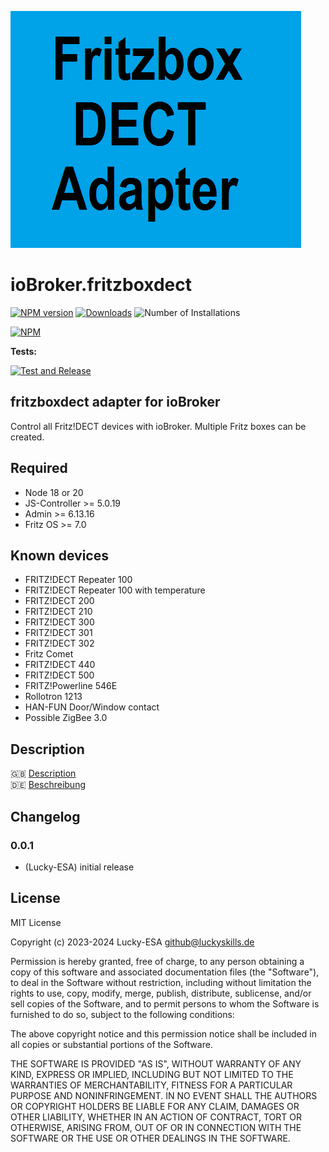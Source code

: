 ![Logo](admin/fritzboxdect.png)

# ioBroker.fritzboxdect

[![NPM version](https://img.shields.io/npm/v/iobroker.fritzboxdect.svg)](https://www.npmjs.com/package/iobroker.fritzboxdect)
[![Downloads](https://img.shields.io/npm/dm/iobroker.fritzboxdect.svg)](https://www.npmjs.com/package/iobroker.fritzboxdect)
![Number of Installations](https://iobroker.live/badges/fritzboxdect-installed.svg)

[![NPM](https://nodei.co/npm/iobroker.fritzboxdect.png?downloads=true)](https://nodei.co/npm/iobroker.fritzboxdect/)

**Tests:**

[![Test and Release](https://github.com/Lucky-ESA/ioBroker.fritzboxdect/actions/workflows/test-and-release.yml/badge.svg)](https://github.com/Lucky-ESA/ioBroker.fritzboxdect/actions/workflows/test-and-release.yml)

## fritzboxdect adapter for ioBroker

Control all Fritz!DECT devices with ioBroker. Multiple Fritz boxes can be created.

## Required

-   Node 18 or 20
-   JS-Controller >= 5.0.19
-   Admin >= 6.13.16
-   Fritz OS >= 7.0

## Known devices

-   FRITZ!DECT Repeater 100
-   FRITZ!DECT Repeater 100 with temperature
-   FRITZ!DECT 200
-   FRITZ!DECT 210
-   FRITZ!DECT 300
-   FRITZ!DECT 301
-   FRITZ!DECT 302
-   Fritz Comet
-   FRITZ!DECT 440
-   FRITZ!DECT 500
-   FRITZ!Powerline 546E
-   Rollotron 1213
-   HAN-FUN Door/Window contact
-   Possible ZigBee 3.0

## Description

🇬🇧 [Description](/docs/en/README.md)</br>
🇩🇪 [Beschreibung](/docs/de/README.md)

<!--
    Placeholder for the next version (at the beginning of the line):
    ### **WORK IN PROGRESS**
-->

## Changelog

### 0.0.1

-   (Lucky-ESA) initial release

## License

MIT License

Copyright (c) 2023-2024 Lucky-ESA <github@luckyskills.de>

Permission is hereby granted, free of charge, to any person obtaining a copy
of this software and associated documentation files (the "Software"), to deal
in the Software without restriction, including without limitation the rights
to use, copy, modify, merge, publish, distribute, sublicense, and/or sell
copies of the Software, and to permit persons to whom the Software is
furnished to do so, subject to the following conditions:

The above copyright notice and this permission notice shall be included in all
copies or substantial portions of the Software.

THE SOFTWARE IS PROVIDED "AS IS", WITHOUT WARRANTY OF ANY KIND, EXPRESS OR
IMPLIED, INCLUDING BUT NOT LIMITED TO THE WARRANTIES OF MERCHANTABILITY,
FITNESS FOR A PARTICULAR PURPOSE AND NONINFRINGEMENT. IN NO EVENT SHALL THE
AUTHORS OR COPYRIGHT HOLDERS BE LIABLE FOR ANY CLAIM, DAMAGES OR OTHER
LIABILITY, WHETHER IN AN ACTION OF CONTRACT, TORT OR OTHERWISE, ARISING FROM,
OUT OF OR IN CONNECTION WITH THE SOFTWARE OR THE USE OR OTHER DEALINGS IN THE
SOFTWARE.
